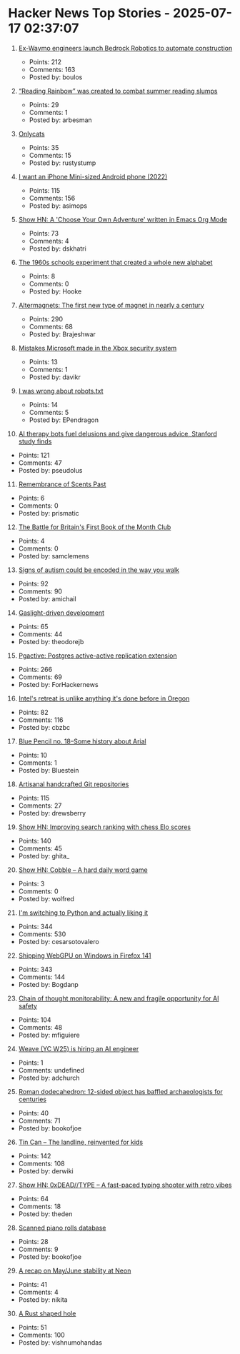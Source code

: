 # Hacker News Top Stories - 2025-07-17 02:37:07

1. [Ex-Waymo engineers launch Bedrock Robotics to automate construction](https://techcrunch.com/2025/07/16/ex-waymo-engineers-launch-bedrock-robotics-with-80m-to-automate-construction/)
   - Points: 212
   - Comments: 163
   - Posted by: boulos

2. [“Reading Rainbow” was created to combat summer reading slumps](https://www.smithsonianmag.com/smithsonian-institution/to-combat-summer-reading-slumps-this-timeless-childrens-television-show-tried-to-bridge-the-literacy-gap-with-the-magic-of-stories-180986984/)
   - Points: 29
   - Comments: 1
   - Posted by: arbesman

3. [Onlycats](https://onlycats.gg/)
   - Points: 35
   - Comments: 15
   - Posted by: rustystump

4. [I want an iPhone Mini-sized Android phone (2022)](https://smallandroidphone.com/)
   - Points: 115
   - Comments: 156
   - Posted by: asimops

5. [Show HN: A 'Choose Your Own Adventure' written in Emacs Org Mode](https://tendollaradventure.com/sample/)
   - Points: 73
   - Comments: 4
   - Posted by: dskhatri

6. [The 1960s schools experiment that created a whole new alphabet](https://www.theguardian.com/education/2025/jul/06/1960s-schools-experiment-created-new-alphabet-thousands-children-unable-to-spell)
   - Points: 8
   - Comments: 0
   - Posted by: Hooke

7. [Altermagnets: The first new type of magnet in nearly a century](https://www.newscientist.com/article/2487013-weve-discovered-a-new-kind-of-magnetism-what-can-we-do-with-it/)
   - Points: 290
   - Comments: 68
   - Posted by: Brajeshwar

8. [Mistakes Microsoft made in the Xbox security system](https://xboxdevwiki.net/17_Mistakes_Microsoft_Made_in_the_Xbox_Security_System)
   - Points: 13
   - Comments: 1
   - Posted by: davikr

9. [I was wrong about robots.txt](https://evgeniipendragon.com/posts/i-was-wrong-about-robots-txt/)
   - Points: 14
   - Comments: 5
   - Posted by: EPendragon

10. [AI therapy bots fuel delusions and give dangerous advice, Stanford study finds](https://arstechnica.com/ai/2025/07/ai-therapy-bots-fuel-delusions-and-give-dangerous-advice-stanford-study-finds/)
   - Points: 121
   - Comments: 47
   - Posted by: pseudolus

11. [Remembrance of Scents Past](https://www.newyorker.com/culture/onward-and-upward-with-the-arts/remembrance-of-scents-past)
   - Points: 6
   - Comments: 0
   - Posted by: prismatic

12. [The Battle for Britain's First Book of the Month Club](https://www.historytoday.com/archive/history-matters/battle-britains-first-book-month-club)
   - Points: 4
   - Comments: 0
   - Posted by: samclemens

13. [Signs of autism could be encoded in the way you walk](https://www.sciencealert.com/signs-of-autism-could-be-encoded-in-the-way-you-walk)
   - Points: 92
   - Comments: 90
   - Posted by: amichail

14. [Gaslight-driven development](https://tonsky.me/blog/gaslight-driven-development/)
   - Points: 65
   - Comments: 44
   - Posted by: theodorejb

15. [Pgactive: Postgres active-active replication extension](https://github.com/aws/pgactive)
   - Points: 266
   - Comments: 69
   - Posted by: ForHackernews

16. [Intel's retreat is unlike anything it's done before in Oregon](https://www.oregonlive.com/silicon-forest/2025/07/intels-retreat-is-unlike-anything-its-done-before-in-oregon.html)
   - Points: 82
   - Comments: 116
   - Posted by: cbzbc

17. [Blue Pencil no. 18–Some history about Arial](https://www.paulshawletterdesign.com/2011/09/blue-pencil-no-18%e2%80%94some-history-about-arial/)
   - Points: 10
   - Comments: 1
   - Posted by: Bluestein

18. [Artisanal handcrafted Git repositories](https://drew.silcock.dev/blog/artisanal-git/)
   - Points: 115
   - Comments: 27
   - Posted by: drewsberry

19. [Show HN: Improving search ranking with chess Elo scores](https://www.zeroentropy.dev/blog/improving-rag-with-elo-scores)
   - Points: 140
   - Comments: 45
   - Posted by: ghita_

20. [Show HN: Cobble – A hard daily word game](https://wilf.live/cobble/)
   - Points: 3
   - Comments: 0
   - Posted by: wolfred

21. [I'm switching to Python and actually liking it](https://www.cesarsotovalero.net/blog/i-am-switching-to-python-and-actually-liking-it.html)
   - Points: 344
   - Comments: 530
   - Posted by: cesarsotovalero

22. [Shipping WebGPU on Windows in Firefox 141](https://mozillagfx.wordpress.com/2025/07/15/shipping-webgpu-on-windows-in-firefox-141/)
   - Points: 343
   - Comments: 144
   - Posted by: Bogdanp

23. [Chain of thought monitorability: A new and fragile opportunity for AI safety](https://arxiv.org/abs/2507.11473)
   - Points: 104
   - Comments: 48
   - Posted by: mfiguiere

24. [Weave (YC W25) is hiring an AI engineer](https://www.ycombinator.com/companies/weave-3/jobs/SqFnIFE-founding-ai-engineer)
   - Points: 1
   - Comments: undefined
   - Posted by: adchurch

25. [Roman dodecahedron: 12-sided object has baffled archaeologists for centuries](https://www.livescience.com/archaeology/romans/roman-dodecahedron-a-mysterious-12-sided-object-that-has-baffled-archaeologists-for-centuries)
   - Points: 40
   - Comments: 71
   - Posted by: bookofjoe

26. [Tin Can – The landline, reinvented for kids](https://tincan.kids/)
   - Points: 142
   - Comments: 108
   - Posted by: derwiki

27. [Show HN: 0xDEAD//TYPE – A fast-paced typing shooter with retro vibes](https://0xdeadtype.theden.sh/)
   - Points: 64
   - Comments: 18
   - Posted by: theden

28. [Scanned piano rolls database](http://www.pianorollmusic.org/rolldatabase.php)
   - Points: 28
   - Comments: 9
   - Posted by: bookofjoe

29. [A recap on May/June stability at Neon](https://neon.com/blog/an-apology-and-a-recap-on-may-june-stability)
   - Points: 41
   - Comments: 4
   - Posted by: nikita

30. [A Rust shaped hole](https://mnvr.in/rust)
   - Points: 51
   - Comments: 100
   - Posted by: vishnumohandas

